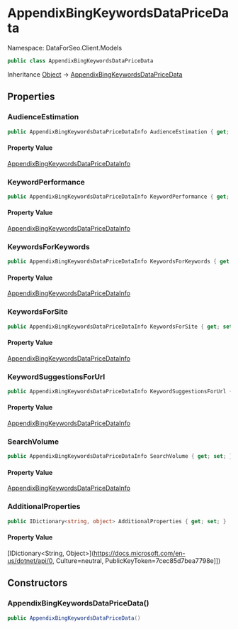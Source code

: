 # AppendixBingKeywordsDataPriceData

Namespace: DataForSeo.Client.Models

```csharp
public class AppendixBingKeywordsDataPriceData
```

Inheritance [Object](https://docs.microsoft.com/en-us/dotnet/api/Object) → [AppendixBingKeywordsDataPriceData](./AppendixBingKeywordsDataPriceData.md)

## Properties

### **AudienceEstimation**

```csharp
public AppendixBingKeywordsDataPriceDataInfo AudienceEstimation { get; set; }
```

#### Property Value

[AppendixBingKeywordsDataPriceDataInfo](./AppendixBingKeywordsDataPriceDataInfo.md)<br>

### **KeywordPerformance**

```csharp
public AppendixBingKeywordsDataPriceDataInfo KeywordPerformance { get; set; }
```

#### Property Value

[AppendixBingKeywordsDataPriceDataInfo](./AppendixBingKeywordsDataPriceDataInfo.md)<br>

### **KeywordsForKeywords**

```csharp
public AppendixBingKeywordsDataPriceDataInfo KeywordsForKeywords { get; set; }
```

#### Property Value

[AppendixBingKeywordsDataPriceDataInfo](./AppendixBingKeywordsDataPriceDataInfo.md)<br>

### **KeywordsForSite**

```csharp
public AppendixBingKeywordsDataPriceDataInfo KeywordsForSite { get; set; }
```

#### Property Value

[AppendixBingKeywordsDataPriceDataInfo](./AppendixBingKeywordsDataPriceDataInfo.md)<br>

### **KeywordSuggestionsForUrl**

```csharp
public AppendixBingKeywordsDataPriceDataInfo KeywordSuggestionsForUrl { get; set; }
```

#### Property Value

[AppendixBingKeywordsDataPriceDataInfo](./AppendixBingKeywordsDataPriceDataInfo.md)<br>

### **SearchVolume**

```csharp
public AppendixBingKeywordsDataPriceDataInfo SearchVolume { get; set; }
```

#### Property Value

[AppendixBingKeywordsDataPriceDataInfo](./AppendixBingKeywordsDataPriceDataInfo.md)<br>

### **AdditionalProperties**

```csharp
public IDictionary<string, object> AdditionalProperties { get; set; }
```

#### Property Value

[IDictionary&lt;String, Object&gt;](https://docs.microsoft.com/en-us/dotnet/api/0, Culture=neutral, PublicKeyToken=7cec85d7bea7798e]])<br>

## Constructors

### **AppendixBingKeywordsDataPriceData()**

```csharp
public AppendixBingKeywordsDataPriceData()
```

